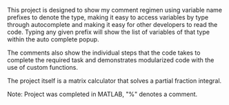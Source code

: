 This project is designed to show my comment regimen using variable name prefixes to denote the type, making it easy to access variables by type through autocomplete and making it easy for other developers to read the code. Typing any given prefix will show the list of variables of that type within the auto complete popup.

The comments also show the individual steps that the code takes to complete the required task and demonstrates modularized code with the use of custom functions.

The project itself is a matrix calculator that solves a partial fraction integral.

Note: Project was completed in MATLAB, "%" denotes a comment.
